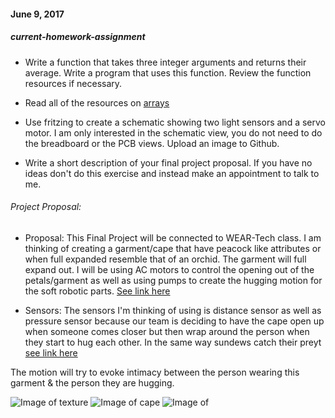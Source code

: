 #### June 9, 2017


##### current-homework-assignment

+ Write a function that takes three integer arguments and returns their average. Write a program that uses this function. Review the function resources if necessary.

+ Read all of the resources on [arrays](https://github.com/michaelshiloh/resourcesForClasses#arrays)

+ Use fritzing to create a schematic showing two light sensors and a servo motor. I am only interested in the schematic view, you do not need to do the breadboard or the PCB views. Upload an image to Github.

+ Write a short description of your final project proposal. If you have no ideas don't do this exercise and instead make an appointment to talk to me.





###### Project Proposal:

+ Proposal: 
This Final Project will be connected to WEAR-Tech class. I am thinking of creating a garment/cape that have peacock like attributes or when full expanded resemble that of an orchid. The garment will full expand out. I will be using AC motors to control the opening out of the petals/garment as well as using pumps to create the hugging motion for the soft robotic parts. [See link here](http://bel.reading.ac.uk/low-cost-electronic-circuit-for-soft-robots/)

+ Sensors:
The sensors I'm thinking of using is distance sensor as well as pressure sensor because our team is deciding to have the cape open up when someone comes closer but then wrap around the person when they start to hug each other. In the same way sundews catch their preyt [see link here](https://www.youtube.com/watch?v=h9NnctZVrvk)

The motion will try to evoke intimacy between the person wearing this garment & the person they are hugging.


![Image of texture](https://s-media-cache-ak0.pinimg.com/originals/2f/ff/33/2fff331bea1e15e006080c309d332538.jpg)
![Image of cape](http://images.tedbakerimages.com/us%2FWomens%2FClothing%2FJackets-And-Coats%2FAILLAA-Wool-wrap-over-cape-Baby-Pink%2FWS7W_AILLAA_BABY-PINK_1.jpg.jpg?o=jj98bORInPmRWAgTrrHnHwqgbU0j&V=QPCW&)
![Image of ](https://www.punmiris.com/himg/o.12453.jpg)



```Javascript

```
